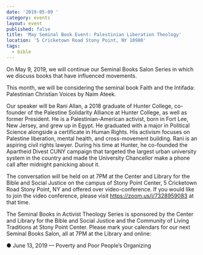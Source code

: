```yaml
---
date: '2019-05-09 '
category: events
layout: event
published: false
title: 'May Seminal Book Event: Palestinian Liberation Theology'
location: '5 Cricketown Road Stony Point, NY 10980'
tags:
  - bible
---
```

On May 9, 2019, we will continue our Seminal Books Salon Series in which we discuss books that have influenced movements.

This month, we will be considering the seminal book Faith and the Intifada: Palestinian Christian Voices by Naim Ateek. 

Our speaker will be Rani Allan, a 2018 graduate of Hunter College, co-founder of the Palestine Solidarity Alliance at Hunter College, as well as former President. He is a Palestinian-American activist, born in Fort Lee, New Jersey, and grew up in Egypt. He graduated with a major in Political Science alongside a certificate in Human Rights. His activism focuses on Palestine liberation, mental health, and cross-movement building. Rani is an aspiring civil rights lawyer. During his time at Hunter, he co-founded the Apartheid Divest CUNY campaign that targeted the largest urban university system in the country and made the University Chancellor make a phone call after midnight panicking about it.

The conversation will be held on at 7PM at the Center and Library for the Bible and Social Justice on the campus of Stony Point Center, 5 Cricketown Road Stony Point, NY and offered over video-conference. If you would like to join the video conference, please visit https://zoom.us/j/7328959083 at that time.

The Seminal Books in Activist Theology Series is sponsored by the Center and Library for the Bible and Social Justice and the Community of Living Traditions at Stony Point Center. Please mark your calendars for our next Seminal Books Salon, all at 7PM at the Library and online:

● June 13, 2019 — Poverty and Poor People’s Organizing